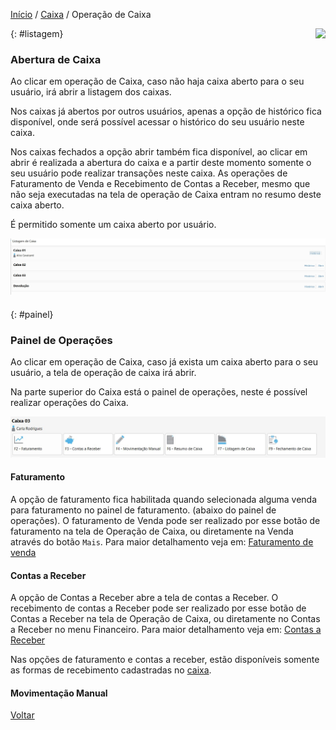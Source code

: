 [Início](index.md) / [Caixa](caixa.md) /  Operação de Caixa

<a href="http://docs.continentenuvem.com.br/dicas.html#dicas"><img align="right" src="http://docs.continentenuvem.com.br/images/dicas.png"></a>



{: #listagem}

### Abertura de Caixa

Ao clicar em operação de Caixa, caso não haja caixa aberto para o seu usuário, irá abrir a listagem dos caixas.

Nos caixas já abertos por outros usuários, apenas a opção de histórico fica disponível, onde será possível acessar o histórico do seu usuário neste caixa.

Nos caixas fechados a opção abrir também fica disponível, ao clicar em abrir é realizada a abertura do caixa e a partir deste momento somente o seu usuário pode realizar transações neste caixa. As operações de Faturamento de Venda e Recebimento de Contas a Receber, mesmo que não seja executadas na tela de operação de Caixa entram no resumo deste caixa aberto.

É permitido somente um caixa aberto por usuário.



![](images/caixa_listagem_caixa.JPG)

#### 

{: #painel}

### Painel de Operações

Ao clicar em operação de Caixa, caso já exista um caixa aberto para o seu usuário, a tela de operação de caixa irá abrir.

Na parte superior do Caixa está o painel de operações, neste é possível realizar operações do Caixa.

![](images/caixa_operacao_caixa_painel.jpg)

#### Faturamento

A opção de faturamento fica habilitada quando selecionada alguma venda para faturamento no painel de faturamento. (abaixo do painel de operações).  O faturamento de Venda pode ser realizado por esse botão de faturamento na tela de Operação de Caixa, ou diretamente na Venda através do botão `Mais`. Para maior detalhamento veja em: [Faturamento de venda](venda_venda.md#faturamento)

#### Contas a Receber

A opção de Contas a Receber abre a tela de contas a Receber. O recebimento de contas a Receber pode ser realizado por esse botão de Contas a Receber na tela de Operação de Caixa, ou diretamente no Contas a Receber no menu Financeiro. Para maior detalhamento veja em: [Contas a Receber](financeiro_contas_receber.md)

Nas opções de faturamento e contas a receber, estão disponíveis somente as formas de recebimento cadastradas no [caixa](caixa_caixa.md#cadastro).

#### Movimentação Manual



[Voltar](caixa.md)



